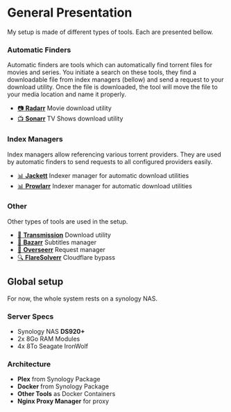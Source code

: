 # General Presentation

My setup is made of different types of tools. 
Each are presented bellow. 

### Automatic Finders  
Automatic finders are tools which can automatically find torrent files for movies and series. 
You initiate a search on these tools, they find a downloadable file from index managers (bellow) and send a request to your download utility. 
Once the file is downloaded, the tool will move the file to your media location and name it properly. 

- <a href="https://github.com/Radarr/Radarr" target="_blank">:camera: **Radarr**</a> Movie download utility
- <a href="https://github.com/Sonarr/Sonarr" target="_blank">:tv: **Sonarr**</a> TV Shows download utility


### Index Managers  
Index managers allow referencing various torrent providers. 
They are used by automatic finders to send requests to all configured providers easily. 

- <a href="https://github.com/Jackett/Jackett" target="_blank">:bar_chart: **Jackett**</a> Indexer manager for automatic download utilities
- <a href="https://github.com/Prowlarr/Prowlarr" target="_blank">:bar_chart: **Prowlarr**</a> Indexer manager for automatic download utilities


### Other  
Other types of tools are used in the setup. 

- <a href="https://github.com/haugene/docker-transmission-openvpn" target="_blank">:floppy_disk: **Transmission**</a> Download utility
- <a href="https://github.com/morpheus65535/bazarr" target="_blank">:speech_balloon: **Bazarr**</a> Subtitles manager
- <a href="https://github.com/sct/overseerr" target="_blank">:movie_camera: **Overseerr**</a> Request manager
- <a href="https://github.com/FlareSolverr/FlareSolverr" target="_blank">:mag: **FlareSolverr**</a> Cloudflare bypass


## Global setup  

For now, the whole system rests on a synology NAS. 

### Server Specs 

 - Synology NAS **DS920+**
 - 2x 8Go RAM Modules
 - 4x 8To Seagate IronWolf 

### Architecture 

 - **Plex** from Synology Package 
 - **Docker** from Synology Package 
 - **Other Tools** as Docker Containers 
 - **Nginx Proxy Manager** for proxy 
